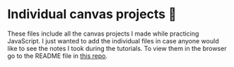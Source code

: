 # Individual canvas projects 📁

These files include all the canvas projects I made while practicing JavaScript.
I just wanted to add the individual files in case anyone would like to see the notes I took during the tutorials.
To view them in the browser go to the README file in [this repo](https://github.com/robinsrepository/javascript-canvas).
